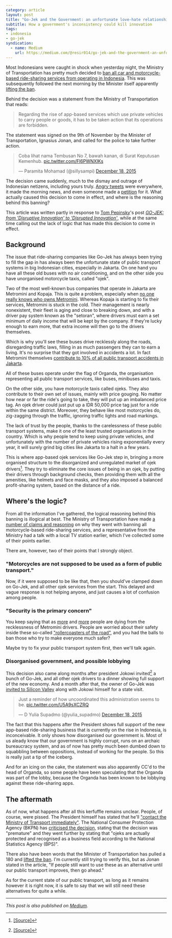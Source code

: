 ```yaml
---
category: article
layout: post
title: "Go-Jek and the Government: an unfortunate love-hate relationship"
subtitle: How a government's inconsistency could kill innovation
tags:
- indonesia
- go-jek
syndication:
  - name: Medium
    url: https://medium.com/@resir014/go-jek-and-the-government-an-unfortunate-love-hate-relationship-bdda6d2d311c
---
```


Most Indonesians were caught in shock when yesterday night, the Ministry of Transportation has pretty much decided to [ban all car and motorcycle-based ride-sharing services from operating in Indonesia](http://megapolitan.kompas.com/read/2015/12/17/21242351/Kemenhub.Apa.Pun.Namanya.Go-Jek.Grab-Bike.Dilarang.Beroperasi). This was subsequently followed the next morning by the Minister itself apparently [lifting the ban](http://inet.detik.com/read/2015/12/18/112424/3099280/399/menhub-jonan-cabut-larangan-persilakan-go-jek-dkk-tetap-beroperasi).

Behind the decision was a statement from the Ministry of Transportation that reads:

> Regarding the rise of app-based services which use private vehicles to carry people or goods, it has to be taken action that its operations are forbidden.

The statement was signed on the 9th of November by the Minister of Transportation, Ignasius Jonan, and called for the police to take further action.

<blockquote class="twitter-tweet" lang="en"><p lang="in" dir="ltr">Coba lihat nama Tembusan No 7, bawah kanan, di Surat Keputusan Kemenhub. <a href="https://t.co/Fl6PWNXIKs">pic.twitter.com/Fl6PWNXIKs</a></p>&mdash; Paramita Mohamad (@sillysampi) <a href="https://twitter.com/sillysampi/status/677657769609183237">December 18, 2015</a></blockquote>

The decision came suddenly, much to the dismay and outrage of Indonesian netizens, including yours truly. [Angry tweets](https://twitter.com/jokoanwar/status/677681572141793281) were everywhere, it made the morning news, and even someone made a [petition](https://www.change.org/p/ignasius-jonan-tinjau-ulang-larangan-pemerintah-terhadap-layanan-ojek-dan-taksi-berbasis-online-daring) for it. What actually caused this decision to come in effect, and where is the reasoning behind this banning?

This article was written partly in response to [Tom Pepinsky](https://twitter.com/TomPepinsky)'s post [*GO-JEK: from 'Disruptive Innovation' to 'Disrupted Innovation'*](http://tompepinsky.com/2015/12/17/go-jek-from-disruptive-innovation/), while at the same time calling out the lack of logic that has made this decision to come in effect.

## Background

The issue that ride-sharing companies like Go-Jek has always been trying to fill the gap in has always been the unfortunate state of public transport systems in big Indonesian cities, especially in Jakarta. On one hand you have all these old buses with no air conditioning, and on the other side you have unorganised motorcycle taxis, called "ojek".

Two of the most well-known bus companies that operate in Jakarta are Metromini and Kopaja. This is quite a problem, especially when [no one really knows who owns Metromini](http://megapolitan.kompas.com/read/2015/12/16/19505401/Organda.Nilai.Kepemilikan.Metromini.Perlu.Dibatasi). Whereas Kopaja is starting to fix their services, Metromini is stuck in the cold. Their management is nearly nonexistent, their fleet is aging and close to breaking down, and with a driver pay system known as the "setoran", where drivers must earn a set minimum of daily income that will be kept by the company. If they're lucky enough to earn more, that extra income will then go to the drivers themselves.

Which is why you'll see these buses drive recklessly along the roads, disregarding traffic laws, filling in as much passengers they can to earn a living. It's no surprise that they got involved in accidents a lot. In fact Metromini themselves [contribute to 10% of all public transport accidents in Jakarta](http://megapolitan.kompas.com/read/2015/12/17/07535851/Metromini.Menyumbang.10.Persen.Kecelakaan.Angkutan.Umum.di.Jakarta).

All of these buses operate under the flag of Organda, the organisation representing all public transport services, like buses, minibuses and taxis.

On the other side, you have motorcycle taxis called ojeks. They also contribute to their own set of issues, mainly with price gouging. No matter how near or far the ride's going to take, they will put up an imbalanced price tag. An ojek driver could just put up a IDR 50,000 price tag just for a ride within the same district. Moreover, they behave like most motorcycles do, zig-zagging through the traffic, ignoring traffic lights and road markings.

The lack of trust by the people, thanks to the carelessness of these public transport systems, make it one of the least trusted organisations in the country. Which is why people tend to keep using private vehicles, and unfortunately with the number of private vehicles rising exponentially every year, it will surely grind big cities like Jakarta to a halt in a few years.

This is where app-based ojek services like Go-Jek step in, bringing a more organised structure to the disorganized and unregulated market of ojek drivers[^fn-cite-1]. They try to eliminate the core issues of being in an ojek, by putting their drivers through background checks, then providing them with all the amenities, like helmets and face masks, and they also imposed a balanced profit-sharing system, based on the distance of a ride.

## Where's the logic?

From all the information I've gathered, the logical reasoning behind this banning is illogical at best. The Ministry of Transportation have made [a number of claims and reasoning](http://megapolitan.kompas.com/read/2015/12/18/06041701/Alasan.dan.Dasar.Kemenhub.Melarang.Ojek.dan.Taksi.Online.Beroperasi) on why they went with banning all motorcycle-based ride-sharing services, and a representative from the Ministry had a talk with a local TV station earlier, which I've collected some of their points earlier.

There are, however, two of their points that I strongly object.

### "Motorcycles are not supposed to be used as a form of public transport."

Now, if it were supposed to be like that, then you should've clamped down on Go-Jek, and all other ojek services from the start. This delayed and vague response is not helping anyone, and just causes a lot of confusion among people.

### "Security is the primary concern"

You keep saying that as [more](http://jakartaglobe.beritasatu.com/news/13-killed-train-hits-stray-metromini-bus-west-jakarta/) and [more](http://jakartaglobe.beritasatu.com/news/metromini-strikes-leaving-7-year-old-dead-mother-injured/) people are dying from the recklessness of Metromini drivers. People are worried about their safety inside these so-called ["rollercoasters of the road"](http://megapolitan.kompas.com/read/2015/12/11/16055721/.Roller.Coaster.Jalanan), and you had the balls to ban those who try to make everyone much safer?

Maybe try to fix your public transport system first, then we'll talk again.

### Disorganised government, and possible lobbying

This decision also came along months after president Jokowi invited[^fn-cite-2] a bunch of Go-Jek, and all other ojek drivers to a dinner showing full support of the new economy. And a month after that, the owner of Go-Jek was [invited to Silicon Valley](http://tekno.kompas.com/read/2015/10/22/16040007/Ini.Tujuan.Bos.GoJek.Ikut.Jokowi.ke.Silicon.Valley) along with Jokowi himself for a state visit.

<blockquote class="twitter-tweet" lang="en"><p lang="en" dir="ltr">Just a reminder of how uncoordinated this administration seems to be. <a href="https://t.co/U5A9sXCZRQ">pic.twitter.com/U5A9sXCZRQ</a></p>&mdash; D Yulia Supadmo (@yulia_supadmo) <a href="https://twitter.com/yulia_supadmo/status/677686979803369473">December 18, 2015</a></blockquote>

The fact that this happens after the President shows full support of the new app-based ride-sharing business that is currently on the rise in Indonesia, is inconceivable. It only shows how disorganised our government is. Most of us aleady know that our government is highly corrupt, runs on an archaic bureaucracy system, and as of now has pretty much been dumbed down to squabbling between oppositions, instead of working for the people. So this is really just a tip of the iceberg.

And for an icing on the cake, the statement was also apparently CC'd to the head of Organda, so some people have been speculating that the Organda was part of the lobby, because the Organda has been known to be lobbying against these ride-sharing apps.

## The aftermath

As of now, what happens after all this kerfuffle remains unclear. People, of course, were pissed. The President himself has stated that he'll ["contact the Ministry of Transport immediately"](https://twitter.com/jokowi/status/677695066920587264). The National Consumer Protection Agency (BKPN) has [criticised the decision](http://inet.detik.com/read/2015/12/18/095618/3099184/398/menhub-larang-go-jek-bpkn-protes), stating that the decision was "premature" and they went further by stating that "ojeks are actually protected and recognised as a business field according to the National Statistics Agency (BPS)".

There also have been words that the Minister of Transportation has pulled a 180 and [lifted the ban](http://inet.detik.com/read/2015/12/18/112424/3099280/399/menhub-jonan-cabut-larangan-persilakan-go-jek-dkk-tetap-beroperasi). I'm currently still trying to verify this, but as Jonan stated in the article, "If people still want to use these as an alternative until our public transport improves, then go ahead."

As for the current state of our public transport, as long as it remains however it is right now, it is safe to say that we will still need these alternatives for quite a while.

***

*This post is also published on [Medium](https://medium.com/@resir014/go-jek-and-the-government-an-unfortunate-love-hate-relationship-bdda6d2d311c).*

[^fn-cite-1]: [\[Source\]](http://tompepinsky.com/2015/08/03/on-the-disruption-of-go-jek/)
[^fn-cite-2]: [\[Source\]](http://megapolitan.kompas.com/read/2015/09/01/14043961/Pertemukan.Pengemudi.Ojek.Pangkalan.dan.Aplikasi.Jokowi.Minta.Bersaing.Sehat)
